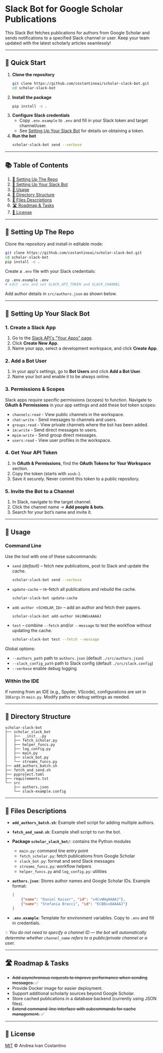 # Slack Bot for Google Scholar Publications

This Slack Bot fetches publications for authors from Google Scholar and sends notifications to a specified Slack channel or user. Keep your team updated with the latest scholarly articles seamlessly!  

---

## 🚀 Quick Start

1. **Clone the repository**
   ```sh
   git clone https://github.com/costantinoai/scholar-slack-bot.git
   cd scholar-slack-bot
   ```
2. **Install the package**
   ```sh
   pip install -e .
   ```
3. **Configure Slack credentials**
   - Copy `.env.example` to `.env` and fill in your Slack token and target channel/user.
   - See [Setting Up Your Slack Bot](#setting-up-your-slack-bot) for details on obtaining a token.
4. **Run the bot**
   ```sh
   scholar-slack-bot send --verbose
   ```

---

## 📚 Table of Contents  

1. [🔧 Setting Up The Repo](#setting-up-the-repo)  
2. [🤖 Setting Up Your Slack Bot](#setting-up-your-slack-bot)  
3. [🚀 Usage](#usage)  
4. [📂 Directory Structure](#directory-structure)  
5. [📝 Files Descriptions](#files-descriptions)  
6. [🛣️ Roadmap & Tasks](#roadmap--tasks)
7. [📄 License](#license)

---

## 🔧 Setting Up The Repo  

Clone the repository and install in editable mode:

```sh
git clone https://github.com/costantinoai/scholar-slack-bot.git
cd scholar-slack-bot
pip install -e .
```

Create a `.env` file with your Slack credentials:

```sh
cp .env.example .env
# edit .env and set SLACK_API_TOKEN and SLACK_CHANNEL
```

Add author details in `src/authors.json` as shown below.

---

## 🤖 Setting Up Your Slack Bot  

### 1. Create a Slack App  

1. Go to the [Slack API's "Your Apps" page](https://api.slack.com/apps).  
2. Click **Create New App**.  
3. Name your app, select a development workspace, and click **Create App**.  

### 2. Add a Bot User  

1. In your app's settings, go to **Bot Users** and click **Add a Bot User**.  
2. Name your bot and enable it to be always online.  

### 3. Permissions & Scopes  

Slack apps require specific permissions (scopes) to function. Navigate to **OAuth & Permissions** in your app settings and add these bot token scopes:  

- `channels:read` - View public channels in the workspace.  
- `chat:write` - Send messages to channels and users.  
- `groups:read` - View private channels where the bot has been added.  
- `im:write` - Send direct messages to users.  
- `mpim:write` - Send group direct messages.  
- `users:read` - View user profiles in the workspace.  

### 4. Get Your API Token  

1. In **OAuth & Permissions**, find the **OAuth Tokens for Your Workspace** section.  
2. Copy the token (starts with `xoxb-`).  
3. Save it securely. Never commit this token to a public repository.  

### 5. Invite the Bot to a Channel  

1. In Slack, navigate to the target channel.  
2. Click the channel name → **Add people & bots**.  
3. Search for your bot’s name and invite it.  

---

## 🚀 Usage  

### Command Line

Use the tool with one of these subcommands:

- `send` *(default)* – fetch new publications, post to Slack and update the cache.
  ```bash
  scholar-slack-bot send --verbose
  ```
- `update-cache` – re-fetch all publications and rebuild the cache.
  ```bash
  scholar-slack-bot update-cache
  ```
- `add-author <SCHOLAR_ID>` – add an author and fetch their papers.
  ```bash
  scholar-slack-bot add-author U4i0WGsAAAAJ
  ```
- `test` – combine `--fetch` and/or `--message` to test the workflow without updating the cache.
  ```bash
  scholar-slack-bot test --fetch --message
  ```

Global options:
- `--authors_path` path to `authors.json` (default `./src/authors.json`)
- `--slack_config_path` path to Slack config (default `./src/slack.config`)
- `--verbose` enable debug logging


### Within the IDE  

If running from an IDE (e.g., Spyder, VScode), configurations are set in `IDEargs` in `main.py`. Modify paths or debug settings as needed.  

---

## 📂 Directory Structure  

```
scholar-slack-bot
├── scholar_slack_bot
│   ├── __init__.py
│   ├── fetch_scholar.py
│   ├── helper_funcs.py
│   ├── log_config.py
│   ├── main.py
│   ├── slack_bot.py
│   └── streams_funcs.py
├── add_authors_batch.sh
├── fetch_and_send.sh
├── pyproject.toml
├── requirements.txt
└── src
    ├── authors.json
    └── slack-example.config
```

---

## 📝 Files Descriptions

- **`add_authors_batch.sh`**: Example shell script for adding multiple authors.
- **`fetch_and_send.sh`**: Example shell script to run the bot.
- **Package `scholar_slack_bot/`**: contains the Python modules
  - `main.py`: command line entry point
  - `fetch_scholar.py`: fetch publications from Google Scholar
  - `slack_bot.py`: format and send Slack messages
  - `streams_funcs.py`: workflow helpers
  - `helper_funcs.py` and `log_config.py`: utilities
- **`authors.json`**: Stores author names and Google Scholar IDs. Example format:

  ```json
  [
      {"name": "Daniel Kaiser", "id": "v4CvWHgAAAAJ"},
      {"name": "Stefania Bracci", "id": "ECBBsv8AAAAJ"}
  ]
  ```

- **`.env.example`**: Template for environment variables. Copy to `.env` and fill in credentials.

💡 *You do not need to specify a channel ID — the bot will automatically determine whether `channel_name` refers to a public/private channel or a user.*

---

## 🛣️ Roadmap & Tasks

- ~~Add asynchronous requests to improve performance when sending messages.~~ ✅
- Provide Docker image for easier deployment.
- Support additional scholarly sources beyond Google Scholar.
- Store cached publications in a database backend (currently using JSON files).
- ~~Extend command-line interface with subcommands for cache management.~~ ✅

---

## 📄 License

[MIT](LICENSE) © Andrea Ivan Costantino  

